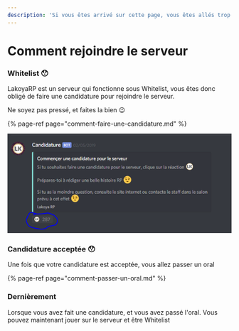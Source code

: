 ```yaml
---
description: 'Si vous êtes arrivé sur cette page, vous êtes allés trop vite'
---
```


# Comment rejoindre le serveur

### Whitelist 😯

LakoyaRP est un serveur qui fonctionne sous Whitelist, vous êtes donc obligé de faire une candidature pour rejoindre le serveur. 

Ne soyez pas pressé, et faites la bien 😉

{% page-ref page="comment-faire-une-candidature.md" %}

![Une candidature...](../.gitbook/assets/jvjfj.PNG)

### Candidature acceptée 😯

Une  fois que votre candidature est acceptée, vous allez passer un oral

{% page-ref page="comment-passer-un-oral.md" %}

### Dernièrement

Lorsque vous avez fait une candidature, et vous avez passé l'oral. Vous pouvez maintenant jouer sur le serveur et être Whitelist

